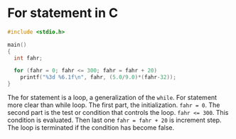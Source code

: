# For statement in C

```c
#include <stdio.h>

main()
{
  int fahr;

  for (fahr = 0; fahr <= 300; fahr = fahr + 20)
    printf("%3d %6.1f\n", fahr, (5.0/9.0)*(fahr-32));
}
```

The for statement is a loop, a generalization of the `while`. For statement more clear than while loop. The first part, the initialization. `fahr = 0`. The second part is the test or condition that controls the loop. `fahr <= 300`. This condition is evaluated. Then last one `fahr = fahr + 20` is increment step. The loop is terminated if the condition has become false.
